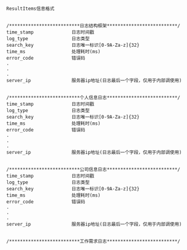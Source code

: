 


	ResultItems信息格式
	
	
	/**************************日志结构框架**************************/
	time_stamp				日志时间戳
	log_type				日志类型
	search_key				日志唯一标识[0-9A-Za-z]{32}
	time_ms					处理耗时(ms)
	error_code				错误码
	.
	.
	.
	server_ip				服务器ip地址(日志最后一个字段，仅用于内部调使用)
	
	
	/**************************个人信息日志**************************/
	time_stamp				日志时间戳
	log_type				日志类型
	search_key				日志唯一标识[0-9A-Za-z]{32}
	time_ms					处理耗时(ms)
	error_code				错误码
	.
	.
	.
	server_ip				服务器ip地址(日志最后一个字段，仅用于内部调使用)
	
	
	/**************************公司信息日志**************************/
	time_stamp				日志时间戳
	log_type				日志类型
	search_key				日志唯一标识[0-9A-Za-z]{32}
	time_ms					处理耗时(ms)
	error_code				错误码
	.
	.
	.
	server_ip				服务器ip地址(日志最后一个字段，仅用于内部调使用)
	
	
	/**************************工作需求日志**************************/